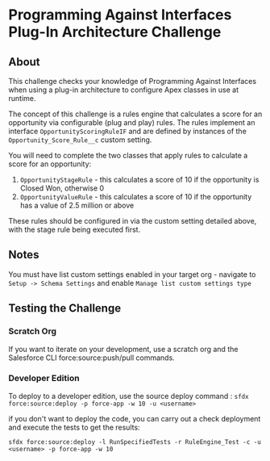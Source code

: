 # Programming Against Interfaces Plug-In Architecture Challenge

## About

This challenge checks your knowledge of Programming Against Interfaces when using a plug-in architecture to configure Apex classes in use at runtime.

The concept of this challenge is a rules engine that calculates a score
for an opportunity via configurable (plug and play) rules.  The rules implement an interface `OpportunityScoringRuleIF` and are defined by instances of the `Opportunity_Score_Rule__c` custom setting.

You will need to complete the two classes that apply rules to calculate a score for an opportunity:

1. `OpportunityStageRule` - this calculates a score of 10 if the opportunity is Closed Won, otherwise 0
1. `OpportunityValueRule` - this calculates a score of 10 if the opportunity has a value of 2.5 million or above

These rules should be configured in via the custom setting detailed above, with the stage rule being executed first.

## Notes
You must have list custom settings enabled in your target org - navigate to `Setup -> Schema Settings` and enable `Manage list custom settings type` 

## Testing the Challenge

### Scratch Org
If you want to iterate on your development, use a scratch org and the Salesforce CLI force:source:push/pull commands.

### Developer Edition
To deploy to a developer edition, use the source deploy command :
`sfdx force:source:deploy -p force-app -w 10 -u <username>`

if you don't want to deploy the code, you can carry out a check deployment and execute the tests to get the results:

`sfdx force:source:deploy -l RunSpecifiedTests -r RuleEngine_Test -c -u <username> -p force-app -w 10 `


